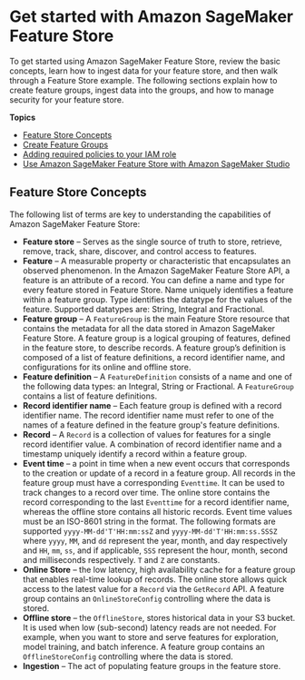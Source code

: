 # Get started with Amazon SageMaker Feature Store<a name="feature-store-getting-started"></a>

 To get started using Amazon SageMaker Feature Store, review the basic concepts, learn how to ingest data for your feature store, and then walk through a Feature Store example\. The following sections explain how to create feature groups, ingest data into the groups, and how to manage security for your feature store\.  

**Topics**
+ [Feature Store Concepts](#feature-store-concepts)
+ [Create Feature Groups](feature-store-create-feature-group.md)
+ [Adding required policies to your IAM role](feature-store-adding-policies.md)
+ [Use Amazon SageMaker Feature Store with Amazon SageMaker Studio](feature-store-use-with-studio.md)

## Feature Store Concepts<a name="feature-store-concepts"></a>

The following list of terms are key to understanding the capabilities of Amazon SageMaker Feature Store:  
+  **Feature store** – Serves as the single source of truth to store, retrieve, remove, track, share, discover, and control access to features\. 
+  **Feature** – A measurable property or characteristic that encapsulates an observed phenomenon\. In the Amazon SageMaker Feature Store API, a feature is an attribute of a record\. You can define a name and type for every feature stored in Feature Store\. Name uniquely identifies a feature within a feature group\. Type identifies the datatype for the values of the feature\. Supported datatypes are: String, Integral and Fractional\.  
+  **Feature group** – A `FeatureGroup` is the main Feature Store resource that contains the metadata for all the data stored in Amazon SageMaker Feature Store\. A feature group is a logical grouping of features, defined in the feature store, to describe records\. A feature group’s definition is composed of a list of feature definitions, a record identifier name, and configurations for its online and offline store\.  
+  **Feature definition** – A `FeatureDefinition` consists of a name and one of the following data types: an Integral, String or Fractional\. A `FeatureGroup` contains a list of feature definitions\.  
+  **Record identifier name** – Each feature group is defined with a record identifier name\. The record identifier name must refer to one of the names of a feature defined in the feature group's feature definitions\. 
+  **Record** – A `Record` is a collection of values for features for a single record identifier value\. A combination of record identifier name and a timestamp uniquely identify a record within a feature group\.  
+  **Event time** – a point in time when a new event occurs that corresponds to the creation or update of a record in a feature group\. All records in the feature group must have a corresponding `Eventtime`\. It can be used to track changes to a record over time\. The online store contains the record corresponding to the last `Eventtime` for a record identifier name, whereas the offline store contains all historic records\. Event time values must be an ISO\-8601 string in the format\. The following formats are supported `yyyy-MM-dd'T'HH:mm:ssZ` and `yyyy-MM-dd'T'HH:mm:ss.SSSZ` where `yyyy`, `MM`, and `dd` represent the year, month, and day respectively and `HH`, `mm`, `ss`, and if applicable, `SSS` represent the hour, month, second and milliseconds respectively\. `T` and `Z` are constants\.
+  **Online Store** – the low latency, high availability cache for a feature group that enables real\-time lookup of records\. The online store allows quick access to the latest value for a `Record` via the `GetRecord` API\. A feature group contains an `OnlineStoreConfig` controlling where the data is stored\. 
+  **Offline store** – the `OfflineStore`, stores historical data in your S3 bucket\. It is used when low \(sub\-second\) latency reads are not needed\. For example, when you want to store and serve features for exploration, model training, and batch inference\. A feature group contains an `OfflineStoreConfig` controlling where the data is stored\. 
+  **Ingestion** – The act of populating feature groups in the feature store\. 
